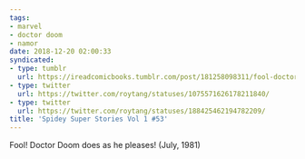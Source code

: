 ```yaml
---
tags:
- marvel
- doctor doom
- namor
date: 2018-12-20 02:00:33
syndicated:
- type: tumblr
  url: https://ireadcomicbooks.tumblr.com/post/181258098311/fool-doctor-doom-does-as-he-pleases-spidey-super
- type: twitter
  url: https://twitter.com/roytang/statuses/1075571626178211840/
- type: twitter
  url: https://twitter.com/roytang/statuses/188425462194782209/
title: 'Spidey Super Stories Vol 1 #53'
---
```


Fool! Doctor Doom does as he pleases! (July, 1981)